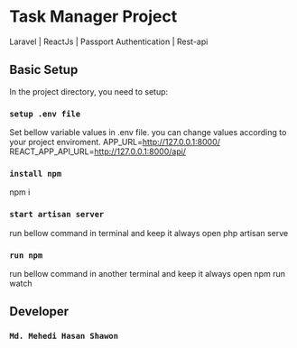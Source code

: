 # Task Manager Project
Laravel | ReactJs | Passport Authentication | Rest-api

## Basic Setup

In the project directory, you need to setup:

### `setup .env file`
Set bellow variable values in .env file.
you can change values according to your project enviroment.
APP_URL=http://127.0.0.1:8000/
REACT_APP_API_URL=http://127.0.0.1:8000/api/

### `install npm`
npm i

### `start artisan server`
run bellow command in terminal and keep it always open
php artisan serve

### `run npm`
run bellow command in another terminal and keep it always open
npm run watch

## Developer
### `Md. Mehedi Hasan Shawon`
